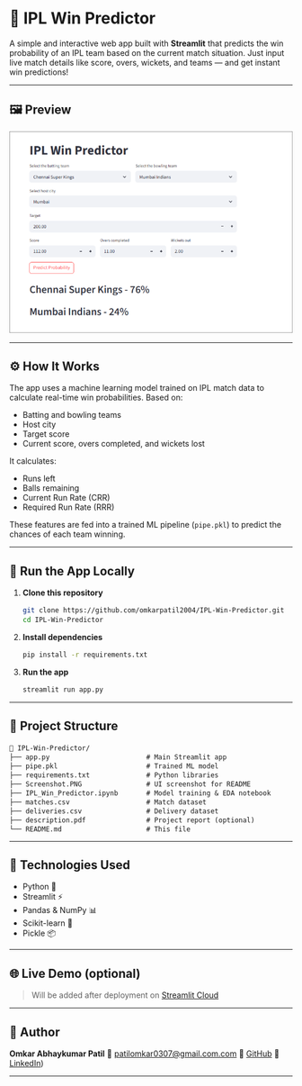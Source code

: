# 🏏 IPL Win Predictor

A simple and interactive web app built with **Streamlit** that predicts the win probability of an IPL team based on the current match situation. Just input live match details like score, overs, wickets, and teams — and get instant win predictions!

---

## 🖼️ Preview

![IPL Win Predictor Screenshot](Screenshot.PNG)

---

## ⚙️ How It Works

The app uses a machine learning model trained on IPL match data to calculate real-time win probabilities. Based on:

- Batting and bowling teams
- Host city
- Target score
- Current score, overs completed, and wickets lost

It calculates:
- Runs left
- Balls remaining
- Current Run Rate (CRR)
- Required Run Rate (RRR)

These features are fed into a trained ML pipeline (`pipe.pkl`) to predict the chances of each team winning.

---

## 🚀 Run the App Locally

1. **Clone this repository**
   ```bash
   git clone https://github.com/omkarpatil2004/IPL-Win-Predictor.git
   cd IPL-Win-Predictor

2. **Install dependencies**

   ```bash
   pip install -r requirements.txt
   ```

3. **Run the app**

   ```bash
   streamlit run app.py
   ```

---

## 📁 Project Structure

```
📁 IPL-Win-Predictor/
├── app.py                        # Main Streamlit app
├── pipe.pkl                      # Trained ML model
├── requirements.txt              # Python libraries
├── Screenshot.PNG                # UI screenshot for README
├── IPL_Win_Predictor.ipynb       # Model training & EDA notebook
├── matches.csv                   # Match dataset
├── deliveries.csv                # Delivery dataset
├── description.pdf               # Project report (optional)
└── README.md                     # This file
```

---

## 🧠 Technologies Used

* Python 🐍
* Streamlit ⚡
* Pandas & NumPy 📊
* Scikit-learn 🤖
* Pickle 📦

---

## 🌐 Live Demo (optional)

> Will be added after deployment on [Streamlit Cloud](https://ipl-win-predictor-omkarpatil2004.streamlit.app)

---

## 👤 Author

**Omkar Abhaykumar Patil**
📧 [patilomkar0307@gmail.com.com](mailto:patilomkar0307@gmail.com)
🔗 [GitHub](https://github.com/omkarpatil2004)
🔗 [LinkedIn](https://www.linkedin.com/in/omkar-patil-6a2275263?utm_source=share&utm_campaign=share_via&utm_content=profile&utm_medium=android_app))

---
